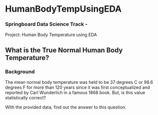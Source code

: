 # HumanBodyTempUsingEDA
### Springboard Data Science Track - 

Project: Human Body Temperature using EDA

## What is the True Normal Human Body Temperature?
### Background
The mean normal body temperature was held to be 37 degrees C or 98.6 degrees F for more than 120 years since it was first conceptualized and reported by Carl Wunderlich in a famous 1868 book. But, is this value statistically correct?

With the provided data, find out the answer to this question.
